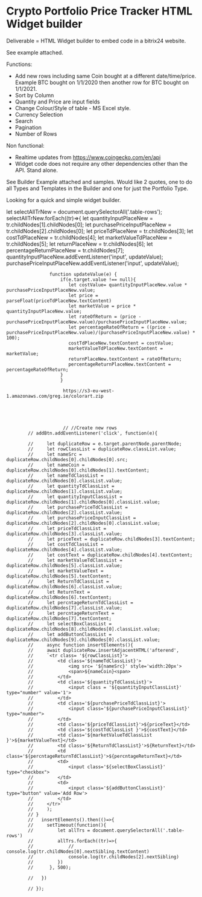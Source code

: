 # Crypto Portfolio Price Tracker HTML Widget builder

Deliverable = HTML Widget builder to embed code in a bitrix24 website.

See example attached.

Functions:
- Add new rows including same Coin bought at a different date/time/price. Example BTC bought on 1/1/2020 then another row for BTC bought on 1/1/2021.
- Sort by Column
- Quantity and Price are input fields
- Change Colour/Style of table - MS Excel style.
- Currency Selection
- Search
- Pagination
- Number of Rows

Non functional:

- Realtime updates from https://www.coingecko.com/en/api
- Widget code does not require any other dependencies other than the API. Stand alone.

See Builder Example attached and samples. Would like 2 quotes, one to do all Types and Templates in the Builder and one for just the Portfolio Type.

Looking for a quick and simple widget builder.

let selectAllTrNew = document.querySelectorAll('.table-rows');
                selectAllTrNew.forEach((tr)=>{
                    let quantityInputPlaceNew = tr.childNodes[1].childNodes[0];
                    let purchasePriceInputPlaceNew = tr.childNodes[2].childNodes[0];
                    let priceTdPlaceNew = tr.childNodes[3];
                    let costTdPlaceNew = tr.childNodes[4];
                    let marketValueTdPlaceNew = tr.childNodes[5];
                    let returnPlaceNew = tr.childNodes[6];
                    let percentageReturnPlaceNew = tr.childNodes[7];
                    quantityInputPlaceNew.addEventListener('input', updateValue);
                    purchasePriceInputPlaceNew.addEventListener('input', updateValue);

                    function updateValue(e) {
                        if(e.target.value !== null){
                           let costValue= quantityInputPlaceNew.value * purchasePriceInputPlaceNew.value;
                           let price = parseFloat(priceTdPlaceNew.textContent)
                           let marketValue = price * quantityInputPlaceNew.value;
                           let rateOfReturn = (price - purchasePriceInputPlaceNew.value)/purchasePriceInputPlaceNew.value;
                           let percentageRateOfReturn = ((price - purchasePriceInputPlaceNew.value)/(purchasePriceInputPlaceNew.value) * 100);
                           costTdPlaceNew.textContent = costValue;
                           marketValueTdPlaceNew.textContent = marketValue;
                           returnPlaceNew.textContent = rateOfReturn;
                           percentageReturnPlaceNew.textContent = percentageRateOfReturn;
                        }
                        }

                         https://s3-eu-west-1.amazonaws.com/greg.ie/colorart.zip 





                         // //Create new rows
            // addBtn.addEventListener('click', function(e){
                
            //     let duplicateRow = e.target.parentNode.parentNode;
            //     let rowClassList = duplicateRow.classList.value;
            //     let nameSrc = duplicateRow.childNodes[0].childNodes[0].src;
            //     let nameCoin = duplicateRow.childNodes[0].childNodes[1].textContent;
            //     let nameTdClassList = duplicateRow.childNodes[0].classList.value;
            //     let quantityTdClassList = duplicateRow.childNodes[1].classList.value;
            //     let quantityInputClassList = duplicateRow.childNodes[1].childNodes[0].classList.value;
            //     let purchasePriceTdClassList = duplicateRow.childNodes[2].classList.value;
            //     let purchasePriceInputClassList = duplicateRow.childNodes[2].childNodes[0].classList.value;
            //     let priceTdClassList = duplicateRow.childNodes[3].classList.value;
            //     let priceText = duplicateRow.childNodes[3].textContent;
            //     let costTdClassList = duplicateRow.childNodes[4].classList.value;
            //     let costText = duplicateRow.childNodes[4].textContent;
            //     let marketValueTdClassList = duplicateRow.childNodes[5].classList.value;
            //     let marketValueText = duplicateRow.childNodes[5].textContent;
            //     let ReturnTdClassList = duplicateRow.childNodes[6].classList.value;
            //     let ReturnText = duplicateRow.childNodes[6].textContent;
            //     let percntageReturnTdClassList = duplicateRow.childNodes[7].classList.value;
            //     let percntageReturnText = duplicateRow.childNodes[7].textContent;
            //     let selectBoxClassList = duplicateRow.childNodes[8].childNodes[0].classList.value;
            //     let addButtonClassList = duplicateRow.childNodes[9].childNodes[0].classList.value;
            //     async function insertElements(){
            //     await duplicateRow.insertAdjacentHTML('afterend', 
            //     `<tr class= '${rowClassList}'>
            //         <td class='${nameTdClassList}'>
            //             <img src= '${nameSrc}' style='width:20px'>
            //             <span>${nameCoin}<span>
            //         </td>
            //         <td class='${quantityTdClassList}'>
            //             <input class = '${quantityInputClassList}' type="number" value='1'>
            //         </td>
            //         <td class='${purchasePriceTdClassList}'>
            //             <input class='${purchasePriceInputClassList}' type="number">
            //         </td>
            //         <td class='${priceTdClassList}'>${priceText}</td>
            //         <td class='${costTdClassList }'>${costText}</td>
            //         <td class='${marketValueTdClassList }'>${marketValueText}</td>
            //         <td class='${ReturnTdClassList}'>${ReturnText}</td>
            //         <td class='${percntageReturnTdClassList}'>${percntageReturnText}</td>
            //         <td>
            //             <input class='${selectBoxClassList}'  type="checkbox">
            //         </td>
            //         <td>
            //             <input class='${addButtonClassList}' type="button" value='Add Row'>
            //         </td> 
            //     </tr>`
            //     );
            // }
            //   insertElements().then(()=>{
            //     setTimeout(function(){ 
            //         let allTrs = document.querySelectorAll('.table-rows')
            //         allTrs.forEach((tr)=>{
            //             // console.log(tr.childNodes[0].nextSibling.textContent)
            //             console.log(tr.childNodes[2].nextSibling)
            //         })
            //      }, 500);
                  
            //   }) 
                    
            // });